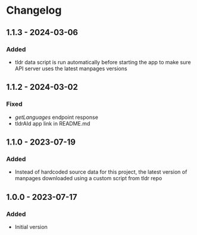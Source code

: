 # Changelog

## 1.1.3 - 2024-03-06

### Added

- tldr data script is run automatically before starting the app to make sure API server uses the latest manpages versions

## 1.1.2 - 2024-03-02

### Fixed

- _getLanguages_ endpoint response
- tldrAId app link in README.md

## 1.1.0 - 2023-07-19

### Added

- Instead of hardcoded source data for this project, the latest version of manpages downloaded using a custom script from tldr repo

## 1.0.0 - 2023-07-17

### Added

- Initial version
